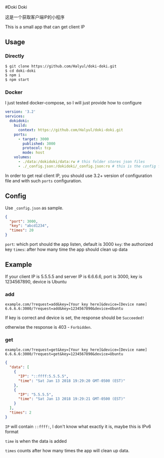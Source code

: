 #Doki Doki

这是一个获取客户端IP的小程序

This is a small app that can get client IP

## Usage

### Directly
```` bash
$ git clone https://github.com/Halyul/doki-doki.git
$ cd doki-doki
$ npm i
$ npm start
````

### Docker
I just tested docker-compose, so I will just provide how to configure

```` yaml
version: '3.2'
services:
  dokidoki:
    build:
      context: https://github.com/Halyul/doki-doki.git
    ports:
      - target: 3000
        published: 3000
        protocol: tcp
        mode: host
    volumes:
      - ./data:/dokidoki/data:rw # this folder stores json files
      - ./_config.json:/dokidoki/_config.json:ro # this is the config file
````
In order to get real client IP, you should use 3.2+ version of configuration file and with such `ports` configuration.

## Config
Use `_config.json` as sample.
```` json
{
  "port": 3000,
  "key": "abcd1234",
  "times": 20
}
````
`port`: which port should the app listen, default is 3000
`key`: the authorized key
`times`: after how many time the app should clean up data

## Example

If your client IP is 5.5.5.5
and server IP is 6.6.6.6, port is 3000, key is 1234567890, device is Ubuntu

### add
`example.com/?request=add&key=[Your key here]&device=[Device name]`
`6.6.6.6:3000/?request=add&key=1234567890&device=Ubuntu`

If key is correct and device is set, the response should be `Succeeded!`

otherwise the response is 403 - `Forbidden`.

### get
`example.com/?request=get&key=[Your key here]&device=[Device name]`
`6.6.6.6:3000/?request=get&key=1234567890&device=Ubuntu`

```` json
{
  "data": [
    {
      "IP": "::ffff:5.5.5.5",
      "time": "Sat Jan 13 2018 19:29:20 GMT-0500 (EST)"
    },
    {
      "IP": "5.5.5.5",
      "time": "Sat Jan 13 2018 19:29:21 GMT-0500 (EST)"
    }
  ],
  "times": 2
}

````

`IP` will contain `::ffff:`, I don't know what exactly it is, maybe this is IPv6 format

`time` is when the data is added

`times` counts after how many times the app will clean up data.
